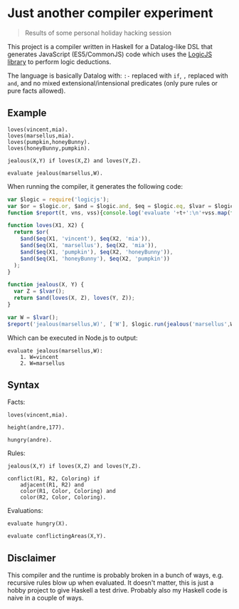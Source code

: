 # **J**ust **a**nother **c**ompiler **e**xperiment

> Results of some personal holiday hacking session

This project is a compiler written in Haskell for a Datalog-like DSL that generates JavaScript (ES5/CommonJS) code which uses the [LogicJS library](https://github.com/mcsoto/LogicJS) to perform logic deductions.

The language is basically Datalog with: `:-` replaced with `if`, `,` replaced with `and`, and no mixed extensional/intensional predicates (only pure rules or pure facts allowed).

## Example

```
loves(vincent,mia).
loves(marsellus,mia).
loves(pumpkin,honeyBunny).
loves(honeyBunny,pumpkin).

jealous(X,Y) if loves(X,Z) and loves(Y,Z).

evaluate jealous(marsellus,W).
```

When running the compiler, it generates the following code:

```js
var $logic = require('logicjs');
var $or = $logic.or, $and = $logic.and, $eq = $logic.eq, $lvar = $logic.lvar;
function $report(t, vns, vss){console.log('evaluate '+t+':\n'+vss.map(function(vs,j){return'    '+(j+1)+'. '+vs.map(function(v,i){return vns[i]+'='+v;}).join(', ');}).join('\n'));}

function loves(X1, X2) {
  return $or(
    $and($eq(X1, 'vincent'), $eq(X2, 'mia')),
    $and($eq(X1, 'marsellus'), $eq(X2, 'mia')),
    $and($eq(X1, 'pumpkin'), $eq(X2, 'honeyBunny')),
    $and($eq(X1, 'honeyBunny'), $eq(X2, 'pumpkin'))
  );
}

function jealous(X, Y) {
  var Z = $lvar();
  return $and(loves(X, Z), loves(Y, Z));
}

var W = $lvar();
$report('jealous(marsellus,W)', ['W'], $logic.run(jealous('marsellus',W), [W]));
```

Which can be executed in Node.js to output:

```
evaluate jealous(marsellus,W):
    1. W=vincent
    2. W=marsellus
```

## Syntax

Facts:

```
loves(vincent,mia).
```

```
height(andre,177).
```

```
hungry(andre).
```

Rules:
```
jealous(X,Y) if loves(X,Z) and loves(Y,Z).
```

```
conflict(R1, R2, Coloring) if
    adjacent(R1, R2) and
    color(R1, Color, Coloring) and
    color(R2, Color, Coloring).
```

Evaluations:

```
evaluate hungry(X).
```

```
evaluate conflictingAreas(X,Y).
```

## Disclaimer

This compiler and the runtime is probably broken in a bunch of ways, e.g. recursive rules blow up when evaluated. It doesn't matter, this is just a hobby project to give Haskell a test drive. Probably also my Haskell code is naive in a couple of ways.
